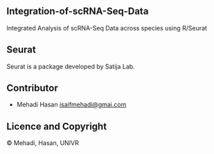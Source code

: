 ## Integration-of-scRNA-Seq-Data
Integrated Analysis of scRNA-Seq Data across species using R/Seurat
## Seurat 
Seurat is a package developed by Satija Lab.

## Contributor
- Mehadi Hasan <isaifmehadi@gmai.com>

## Licence and Copyright
© Mehadi, Hasan, UNIVR